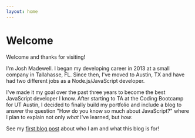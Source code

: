 ```yaml
---
layout: home
---
```


# Welcome

Welcome and thanks for visiting!

I'm Josh Madewell. I began my developing career in 2013 at a small company in Tallahasse, FL. Since then, I've moved to Austin, TX and have had two different jobs as a Node.js/JavaScript developer.

I've made it my goal over the past three years to become the best JavaScript developer I know. After starting to TA at the Coding Bootcamp for UT Austin, I decided to finally build my portfolio and include a blog to answer the question "How do you know so much about JavaScript?" where I plan to explain not only _what_ I've learned, but _how_.

See my <a href="who-am-i">first blog post</a> about who I am and what this blog is for!